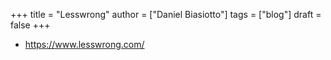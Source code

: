 +++
title = "Lesswrong"
author = ["Daniel Biasiotto"]
tags = ["blog"]
draft = false
+++

-   <https://www.lesswrong.com/>